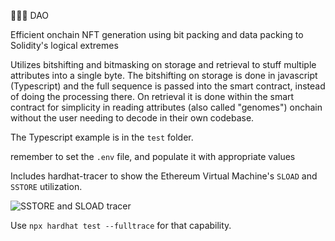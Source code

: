🗿🇹🇩 DAO

Efficient onchain NFT generation using bit packing and data packing to Solidity's logical extremes

Utilizes bitshifting and bitmasking on storage and retrieval to stuff multiple attributes into a single byte. The bitshifting on storage is done in javascript (Typescript) and the full sequence is passed into the smart contract, instead of doing the processing there. On retrieval it is done within the smart contract for simplicity in reading attributes (also called "genomes") onchain without the user needing to decode in their own codebase.

The Typescript example is in the `test` folder.

remember to set the `.env` file, and populate it with appropriate values

Includes hardhat-tracer to show the Ethereum Virtual Machine's `SLOAD` and `SSTORE` utilization.

![SSTORE and SLOAD tracer](https://github.com/0xevm1/0xEVM1/blob/main/evm-efficiency-tracer.gif)

Use `npx hardhat test --fulltrace` for that capability.
